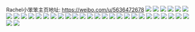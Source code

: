 Rachel小笨笨主页地址: https://weibo.com/u/5636472678 
![](https://wx4.sinaimg.cn/mw2000/0069s41Egy1h98yxmhdlkj30nm186jw1.jpg) 
![](https://wx4.sinaimg.cn/mw2000/0069s41Egy1h98yu9rsxcj30u01hcwmj.jpg) 
![](https://wx4.sinaimg.cn/mw2000/0069s41Egy1h95sdomyt7j30u01hc121.jpg) 
![](https://wx4.sinaimg.cn/mw2000/0069s41Egy1h95n04h0nsj31r0340e82.jpg) 
![](https://wx4.sinaimg.cn/mw2000/0069s41Egy1h92twlvijtj33401r04qq.jpg) 
![](https://wx4.sinaimg.cn/mw2000/0069s41Egy1h92lge886yj31o0280b2a.jpg) 
![](https://wx4.sinaimg.cn/mw2000/0069s41Egy1h9070f8x85j30u01hcgv4.jpg) 
![](https://wx4.sinaimg.cn/mw2000/0069s41Egy1h8xeuxd7r5j30dw0dwgmi.jpg) 
![](https://wx4.sinaimg.cn/mw2000/0069s41Egy1h8wjut09ljj30u01hcti6.jpg) 
![](https://wx4.sinaimg.cn/mw2000/0069s41Egy1h8rouppqjtj30u01t3k0i.jpg) 
![](https://wx4.sinaimg.cn/mw2000/0069s41Egy1h8oqvyf3hxj30u014010d.jpg) 
![](https://wx4.sinaimg.cn/mw2000/0069s41Egy1h8oqvzkza4j30u0140dn7.jpg) 
![](https://wx4.sinaimg.cn/mw2000/0069s41Egy1h8oa8kx1y9j30u0118n2s.jpg) 
![](https://wx4.sinaimg.cn/mw2000/0069s41Egy1h8lbkgj6khj30u0140qbe.jpg) 
![](https://wx4.sinaimg.cn/mw2000/0069s41Egy1h8k6knvjqpj30u01hcaj3.jpg) 
![](https://wx4.sinaimg.cn/mw2000/0069s41Egy1h8gihbjgtxj30u01hc7cb.jpg) 
![](https://wx4.sinaimg.cn/mw2000/0069s41Egy1h8edmy8o7ej30u0155790.jpg) 
![](https://wx4.sinaimg.cn/mw2000/0069s41Egy1h83s9lviuij30u017xn5f.jpg) 
![](https://wx4.sinaimg.cn/mw2000/0069s41Egy1h81luqd98tj30u01hcalp.jpg) 
![](https://wx4.sinaimg.cn/mw2000/0069s41Egy1h80hdizrv2j30u014043r.jpg) 
![](https://wx4.sinaimg.cn/mw2000/0069s41Egy1h80hiopl35j30u0140h0a.jpg) 
![](https://wx4.sinaimg.cn/mw2000/0069s41Egy1h7wptvbqgmj30u01hc7ds.jpg) 
![](https://wx4.sinaimg.cn/mw2000/0069s41Egy1h7u13bl0xij30k00zk444.jpg) 
![](https://wx4.sinaimg.cn/mw2000/0069s41Egy1h7pjgec94kj31hc0u0tf7.jpg) 
![](https://wx4.sinaimg.cn/mw2000/0069s41Egy1h7lew9iq28j30u01hcjxi.jpg) 
![](https://wx4.sinaimg.cn/mw2000/0069s41Egy1h7kb3hll8fj312q0lstem.jpg) 
![](https://wx4.sinaimg.cn/mw2000/0069s41Egy1h7jyxsdpa9j30ub11in42.jpg) 
![](https://wx4.sinaimg.cn/mw2000/0069s41Egy1h7jyxst1z4j30vi114wlp.jpg) 
![](https://wx4.sinaimg.cn/mw2000/0069s41Egy1h7js5nr2ecj306o06owel.jpg) 
![](https://wx4.sinaimg.cn/mw2000/0069s41Egy1h7iltpnvwmj30u01hcajj.jpg) 
![](https://wx4.sinaimg.cn/mw2000/0069s41Egy1h7e9nw1w8nj30u01hc3zr.jpg) 
![](https://wx4.sinaimg.cn/mw2000/0069s41Egy1h7dpz2jfw1j30u50u0dj9.jpg) 
![](https://wx4.sinaimg.cn/mw2000/0069s41Egy1h7cktm9y1wj316t0u0k1g.jpg) 
